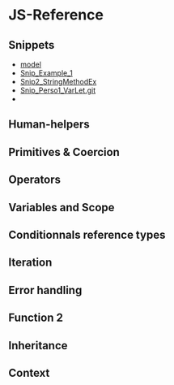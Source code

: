 # JS-Reference

## Snippets
  * [model](https://github.com/LudovicGouverneur/snippet_model.git)
  * [Snip_Example_1](https://github.com/LudovicGouverneur/Snip_Example_1.git)
  * [Snip2_StringMethodEx](https://github.com/LudovicGouverneur/Snip2_StringMethodEx.git)
  * [Snip_Perso1_VarLet.git](https://github.com/LudovicGouverneur/Snip_Perso1_VarLet.git)
  * [](https://github.com/LudovicGouverneur/snip_01.git)
  
## Human-helpers

## Primitives & Coercion

## Operators

## Variables and Scope


## Conditionnals reference types

## Iteration

## Error handling

## Function 2

## Inheritance

## Context
